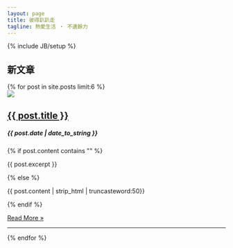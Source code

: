 ```yaml
---
layout: page
title: 彼得趴趴走
tagline: 熱愛生活 ‧ 不遺餘力
---
```

{% include JB/setup %}

<h2>新文章</h2>
{% for post in site.posts limit:6 %}
<div class="row">
  <div class="col-md-4">  
      <img src="{{ post.pic }}" class="img-thumbnail" >
  </div>
  <div class="col-md-8">  
  <a href="{{ BASE_PATH }}{{ post.url }}"><h2>{{ post.title }}</h2></a>
      <h5><span class="glyphicon glyphicon-time"></span> {{ post.date | date_to_string }}</h5>
      {% if post.content contains "<!--more-->" %}
        <p>{{ post.excerpt }}</p>
      {% else %}
        <p>{{ post.content | strip_html | truncasteword:50}}</p>
      {% endif %}
      <p><a class="btn btn-default" href="{{BASH_PATH}}{{post.url}}" role="button">Read More &raquo;</a></p>
  </div>
</div>
<hr>
{% endfor %}


